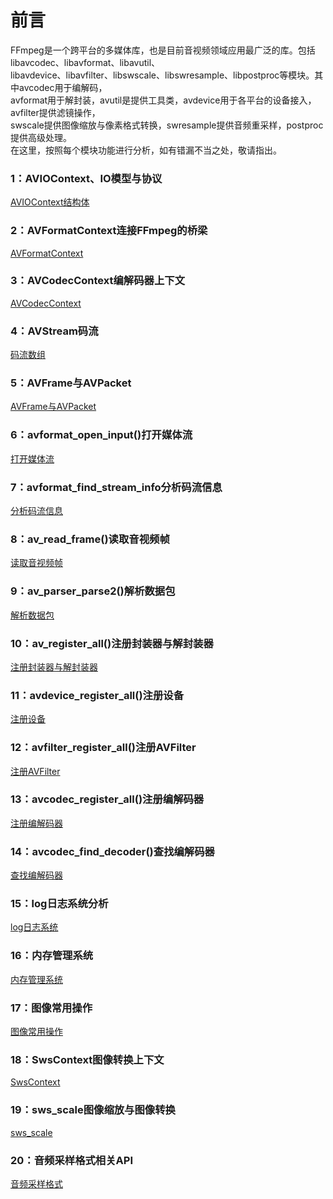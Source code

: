 # 前言
FFmpeg是一个跨平台的多媒体库，也是目前音视频领域应用最广泛的库。包括libavcodec、libavformat、libavutil、</br>
libavdevice、libavfilter、libswscale、libswresample、libpostproc等模块。其中avcodec用于编解码，</br>
avformat用于解封装，avutil是提供工具类，avdevice用于各平台的设备接入，avfilter提供滤镜操作，</br>
swscale提供图像缩放与像素格式转换，swresample提供音频重采样，postproc提供高级处理。</br>
在这里，按照每个模块功能进行分析，如有错漏不当之处，敬请指出。</br>

### 1：AVIOContext、IO模型与协议
[AVIOContext结构体](https://blog.csdn.net/u011686167/article/details/121452343)

### 2：AVFormatContext连接FFmpeg的桥梁
[AVFormatContext](https://blog.csdn.net/u011686167/article/details/121483584)

### 3：AVCodecContext编解码器上下文
[AVCodecContext](https://blog.csdn.net/u011686167/article/details/121506335)

### 4：AVStream码流
[码流数组](https://blog.csdn.net/u011686167/article/details/121528354)

### 5：AVFrame与AVPacket
[AVFrame与AVPacket](https://blog.csdn.net/u011686167/article/details/121551041)

### 6：avformat_open_input()打开媒体流
[打开媒体流](https://blog.csdn.net/u011686167/article/details/121578185)

### 7：avformat_find_stream_info分析码流信息
[分析码流信息](https://blog.csdn.net/u011686167/article/details/121630969)

### 8：av_read_frame()读取音视频帧
[读取音视频帧](https://blog.csdn.net/u011686167/article/details/121642861)

### 9：av_parser_parse2()解析数据包
[解析数据包](https://blog.csdn.net/u011686167/article/details/121667755)

### 10：av_register_all()注册封装器与解封装器
[注册封装器与解封装器](https://blog.csdn.net/u011686167/article/details/121691245)

### 11：avdevice_register_all()注册设备
[注册设备](https://blog.csdn.net/u011686167/article/details/121716973)

### 12：avfilter_register_all()注册AVFilter
[注册AVFilter](https://blog.csdn.net/u011686167/article/details/121721099)

### 13：avcodec_register_all()注册编解码器
[注册编解码器](https://blog.csdn.net/u011686167/article/details/121723790)

### 14：avcodec_find_decoder()查找编解码器
[查找编解码器](https://blog.csdn.net/u011686167/article/details/121726609)

### 15：log日志系统分析
[log日志系统](https://blog.csdn.net/u011686167/article/details/121758769)

### 16：内存管理系统
[内存管理系统](https://blog.csdn.net/u011686167/article/details/121781824)

### 17：图像常用操作
[图像常用操作](https://blog.csdn.net/u011686167/article/details/121758769)

### 18：SwsContext图像转换上下文
[SwsContext](https://blog.csdn.net/u011686167/article/details/121875305)

### 19：sws_scale图像缩放与图像转换
[sws_scale](https://blog.csdn.net/u011686167/article/details/121879397)

### 20：音频采样格式相关API
[音频采样格式](https://blog.csdn.net/u011686167/article/details/121917453)


